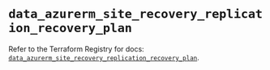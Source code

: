 # `data_azurerm_site_recovery_replication_recovery_plan`

Refer to the Terraform Registry for docs: [`data_azurerm_site_recovery_replication_recovery_plan`](https://registry.terraform.io/providers/hashicorp/azurerm/4.15.0/docs/data-sources/site_recovery_replication_recovery_plan).
